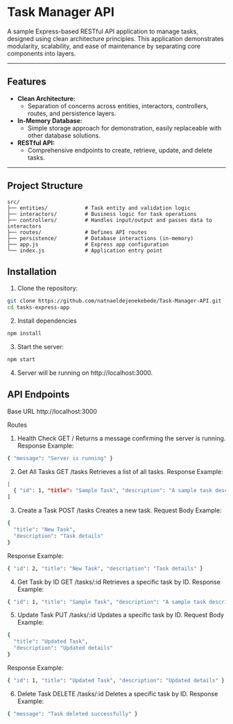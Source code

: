 # Task Manager API


A sample Express-based RESTful API application to manage tasks, designed using clean architecture principles. This application demonstrates modularity, scalability, and ease of maintenance by separating core components into layers.

---

## Features

- **Clean Architecture:**
  - Separation of concerns across entities, interactors, controllers, routes, and persistence layers.
- **In-Memory Database:**
  - Simple storage approach for demonstration, easily replaceable with other database solutions.
- **RESTful API:**
  - Comprehensive endpoints to create, retrieve, update, and delete tasks.

---

## Project Structure

```plaintext
src/
├── entities/            # Task entity and validation logic
├── interactors/         # Business logic for task operations
├── controllers/         # Handles input/output and passes data to interactors
├── routes/              # Defines API routes
├── persistence/         # Database interactions (in-memory)
├── app.js               # Express app configuration
└── index.js             # Application entry point
```

## Installation
1. Clone the repository:

```bash
git clone https://github.com/natnaeldejenekebede/Task-Manager-API.git
cd tasks-express-app
```
2. Install dependencies
```bash
npm install
```

3. Start the server:
```bash 
npm start
```

4. Server will be running on http://localhost:3000.

## API Endpoints
Base URL
http://localhost:3000

Routes
1. Health Check
GET /
Returns a message confirming the server is running.
Response Example:

```bash
{ "message": "Server is running" }
```

2. Get All Tasks
GET /tasks
Retrieves a list of all tasks.
Response Example:

```bash
[
  { "id": 1, "title": "Sample Task", "description": "A sample task description" }
]
```


3. Create a Task
POST /tasks
Creates a new task.
Request Body Example:

```bash
{
  "title": "New Task",
  "description": "Task details"
}
```

Response Example:
```bash
{ "id": 2, "title": "New Task", "description": "Task details" }
```

4. Get Task by ID
GET /tasks/:id
Retrieves a specific task by ID.
Response Example:

```bash
{ "id": 1, "title": "Sample Task", "description": "A sample task description" }
```

5. Update Task
PUT /tasks/:id
Updates a specific task by ID.
Request Body Example:

```bash
{
  "title": "Updated Task",
  "description": "Updated details"
}
```
Response Example:

```bash
{ "id": 1, "title": "Updated Task", "description": "Updated details" }
```
6. Delete Task
DELETE /tasks/:id
Deletes a specific task by ID.
Response Example:

```bash
{ "message": "Task deleted successfully" }
```

